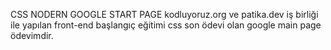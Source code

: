 CSS NODERN GOOGLE START PAGE 
kodluyoruz.org ve patika.dev iş birliği ile yapılan front-end başlangıç eğitimi css son ödevi olan google main page ödevimdir.
